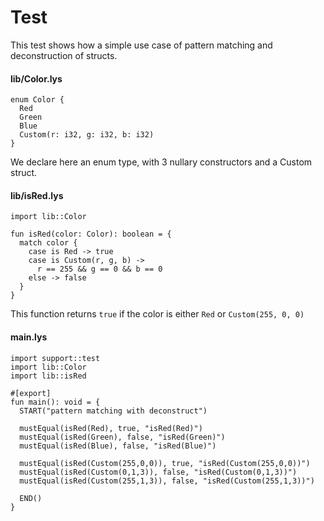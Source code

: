 # Test

This test shows how a simple use case of pattern matching and deconstruction of structs.

#### lib/Color.lys

```dwl
enum Color {
  Red
  Green
  Blue
  Custom(r: i32, g: i32, b: i32)
}
```

We declare here an enum type, with 3 nullary constructors and a Custom struct.

#### lib/isRed.lys

```dwl
import lib::Color

fun isRed(color: Color): boolean = {
  match color {
    case is Red -> true
    case is Custom(r, g, b) ->
      r == 255 && g == 0 && b == 0
    else -> false
  }
}
```

This function returns `true` if the color is either `Red` or `Custom(255, 0, 0)`

#### main.lys

```dwl
import support::test
import lib::Color
import lib::isRed

#[export]
fun main(): void = {
  START("pattern matching with deconstruct")

  mustEqual(isRed(Red), true, "isRed(Red)")
  mustEqual(isRed(Green), false, "isRed(Green)")
  mustEqual(isRed(Blue), false, "isRed(Blue)")

  mustEqual(isRed(Custom(255,0,0)), true, "isRed(Custom(255,0,0))")
  mustEqual(isRed(Custom(0,1,3)), false, "isRed(Custom(0,1,3))")
  mustEqual(isRed(Custom(255,1,3)), false, "isRed(Custom(255,1,3))")

  END()
}
```
